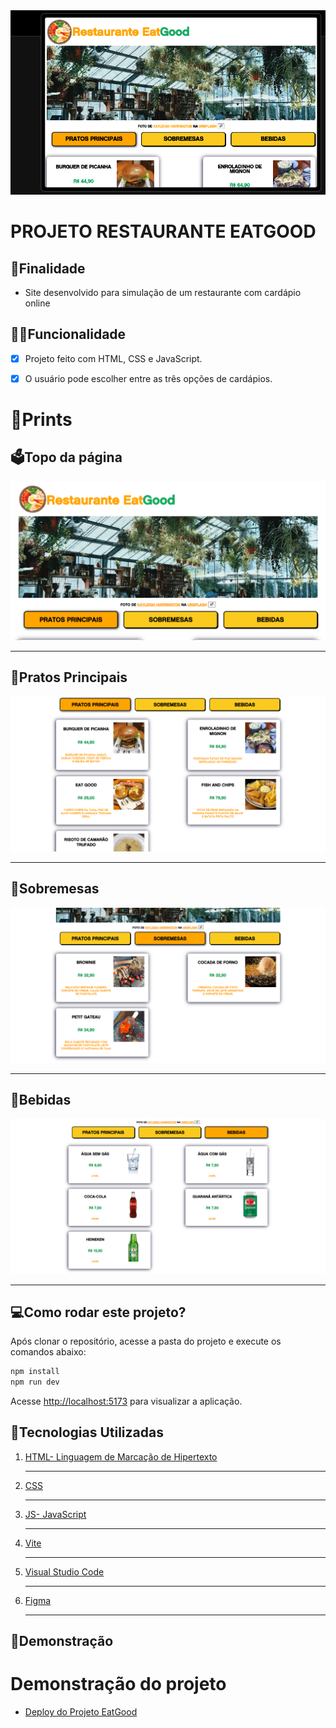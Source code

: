 <img src="./src/assets/prints/topping.png"/>

# PROJETO RESTAURANTE EATGOOD

## 📝Finalidade
- Site desenvolvido para simulação de um restaurante com cardápio online

## 👨‍💻Funcionalidade
- [x] Projeto feito com HTML, CSS e JavaScript.

- [x] O usuário pode escolher entre as três opções de cardápios.

# 📸Prints

## 🗳️Topo da página
![Print Desktop](./src/assets/prints/header.png)<hr>

## 🍔Pratos Principais
![Print Desktop](./src/assets/prints/pp.png)<hr>

## 🍫Sobremesas
![Print Desktop](./src/assets/prints/sob.png)<hr>

## 🍹Bebidas
![Print Desktop](./src/assets/prints/be.png)<hr>


## 💻Como rodar este projeto?

Após clonar o repositório, acesse a pasta do projeto e execute os comandos abaixo:

```bash
npm install
npm run dev
```

Acesse [http://localhost:5173](http://localhost:5173) para visualizar a aplicação.

## 🔧Tecnologias Utilizadas 
1. [HTML- Linguagem de Marcação de Hipertexto](https://pt.wikipedia.org/wiki/HTML)<hr>
2. [CSS](https://pt.wikipedia.org/wiki/Cascading_Style_Sheets)<hr>
3. [JS- JavaScript](https://www.javascript.com)<hr>
4. [Vite](https://vitejs.dev/)<hr>
5. [Visual Studio Code](https://code.visualstudio.com)<hr>
6. [Figma](https://www.figma.com/)<hr>

## 📀Demonstração

# Demonstração do projeto

- [Deploy do Projeto EatGood](https://projeto-eatgood.vercel.app/)
